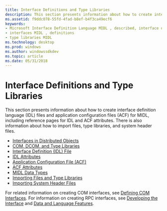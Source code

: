 ```yaml
---
title: Interface Definitions and Type Libraries
description: This section presents information about how to create interface definition language (IDL) files and application configuration files (ACF) for MIDL, including reference pages for IDL and ACF attributes.
ms.assetid: f9ddc078-55fd-4fad-b8ef-b4f3ca49ecf6
keywords:
- Microsoft Interface Definition Language MIDL , described, interface definitions and type libraries
- interfaces MIDL , definitions
- type libraries MIDL
ms.technology: desktop
ms.prod: windows
ms.author: windowssdkdev
ms.topic: article
ms.date: 05/31/2018
---
```


# Interface Definitions and Type Libraries

This section presents information about how to create interface definition language (IDL) files and application configuration files (ACF) for MIDL, including reference pages for IDL and ACF attributes. There is also information about how to import files, type libraries, and system header files.

-   [Interfaces in Distributed Objects](interfaces-in-distributed-objects.md)
-   [COM, DCOM, and Type Libraries](com-dcom-and-type-libraries.md)
-   [Interface Definition (IDL) File](interface-definition-idl-file.md)
-   [IDL Attributes](idl-attributes.md)
-   [Application Configuration File (ACF)](application-configuration-file-acf-.md)
-   [ACF Attributes](acf-attributes.md)
-   [MIDL Data Types](midl-data-types.md)
-   [Importing Files and Type Libraries](importing-files-and-type-libraries.md)
-   [Importing System Header Files](importing-system-header-files.md)

For related information on creating COM interfaces, see [Defining COM Interfaces](https://www.bing.com/search?q=Defining+COM+Interfaces). For information on creating RPC interfaces, see [Developing the Interface](https://msdn.microsoft.com/library/windows/desktop/aa373635) and [Data and Language Features](https://msdn.microsoft.com/library/windows/desktop/aa373621).

 

 




